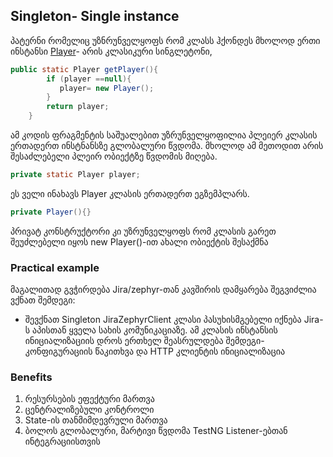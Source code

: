 ## Singleton- Single instance 
პატერნი რომელიც უზნრუნველყოფს რომ კლასს ჰქონდეს მხოლოდ ერთი ინსტანსი
[Player](../singleton/src/main/java/Player.java)- არის კლასიკური სინგლეტონი,
```java
public static Player getPlayer(){
        if (player ==null){
           player= new Player();
        }
        return player;
    }
```
ამ კოდის ფრაგმენტის საშუალებით უზრუნველყოფილია პლეიერ კლასის ერთადერთ ინსტნანსზე გლობალური წვდომა.
მხოლოდ ამ მეთოდით არის შესაძლებელი პლეირ ობიექტზე წვდომის მიღება.
```java
private static Player player;
```
ეს ველი ინახავს Player კლასის ერთადერთ ეგზემპლარს.
```java
private Player(){}
```
პრივატ კონსტრუქტორი კი უზრუნველყოფს რომ კლასის გარეთ შეუძლებელი იყოს new Player()-ით ახალი ობიექტის შესაქმნა

### Practical example
მაგალითად გვჭირდება Jira/zephyr-თან კავშირის დამყარება შეგვიძლია ვქნათ შემდეგი:
+ შევქნათ Singleton JiraZephyrClient კლასი პასუხისმგებელი იქნება Jira-ს აპისთან ყველა სახის კომუნიკაციაზე.
ამ კლასის  ინსტანსის ინიციალიზაციის დროს ერთხელ შეასრულდება შემდეგი-კონფიგურაციის წაკითხვა და HTTP კლიენტის ინიციალიზაცია

### Benefits
1. რესურსების ეფექტური მართვა
2. ცენტრალიზებული კონტროლი
3. State-ის თანმიმდევრული მართვა
4. ბოლოს გლობალური, მარტივი წვდომა TestNG Listener-ებთან ინტეგრაციისთვის